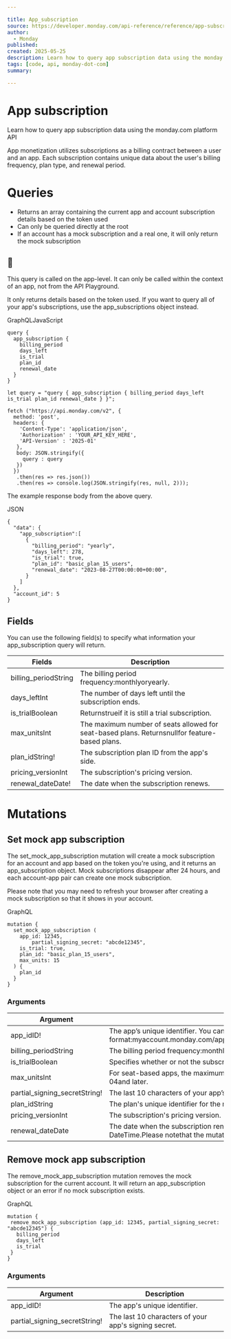 ```yaml
---

title: App_subscription
source: https://developer.monday.com/api-reference/reference/app-subscription
author:
  - Monday
published:
created: 2025-05-25
description: Learn how to query app subscription data using the monday.com platform API
tags: [code, api, monday-dot-com]
summary:

---
```


# App subscription

Learn how to query app subscription data using the monday.com platform API

App monetization utilizes subscriptions as a billing contract between a user and an app. Each subscription contains unique data about the user's billing frequency, plan type, and renewal period.

# Queries

- Returns an array containing the current app and account subscription details based on the token used
- Can only be queried directly at the root
- If an account has a mock subscription and a real one, it will only return the mock subscription

## 🚧

This query is called on the app-level. It can only be called within the context of an app, not from the API Playground.

It only returns details based on the token used. If you want to query all of your app's subscriptions, use the app_subscriptions object instead.

GraphQLJavaScript
```
query {
  app_subscription {
    billing_period
    days_left
    is_trial
    plan_id
    renewal_date
  }
}
```

```
let query = "query { app_subscription { billing_period days_left is_trial plan_id renewal_date } }";

fetch ("https://api.monday.com/v2", {
  method: 'post',
  headers: {
    'Content-Type': 'application/json',
    'Authorization' : 'YOUR_API_KEY_HERE',
    'API-Version' : '2025-01'
   },
   body: JSON.stringify({
     query : query
   })
  })
   .then(res => res.json())
   .then(res => console.log(JSON.stringify(res, null, 2)));
```

The example response body from the above query.

JSON
```
{ 
  "data": {
    "app_subscription":[
      {
        "billing_period": "yearly",
        "days_left": 278,
        "is_trial": true,
        "plan_id": "basic_plan_15_users",
        "renewal_date": "2023-08-27T00:00:00+00:00",
      }
    ]
  },
  "account_id": 5
}
```

## Fields

You can use the following field(s) to specify what information your app_subscription query will return.

Fields | Description
--- | ---
billing_periodString | The billing period frequency:monthlyoryearly.
days_leftInt | The number of days left until the subscription ends.
is_trialBoolean | Returnstrueif it is still a trial subscription.
max_unitsInt | The maximum number of seats allowed for seat-based plans. Returnsnullfor feature-based plans.
plan_idString! | The subscription plan ID from the app's side.
pricing_versionInt | The subscription's pricing version.
renewal_dateDate! | The date when the subscription renews.

# Mutations

## Set mock app subscription

The set_mock_app_subscription mutation will create a mock subscription for an account and app based on the token you're using, and it returns an app_subscription object. Mock subscriptions disappear after 24 hours, and each account-app pair can create one mock subscription.

Please note that you may need to refresh your browser after creating a mock subscription so that it shows in your account.

GraphQL
```
mutation {
  set_mock_app_subscription (
    app_id: 12345,
		partial_signing_secret: "abcde12345",
    is_trial: true,
    plan_id: "basic_plan_15_users",
    max_units: 15
  ) {
    plan_id
  }
}
```

### Arguments

Argument | Description
--- | ---
app_idID! | The app’s unique identifier. You can access this ID from the URL of your app in the following format:myaccount.monday.com/apps/manage/{YOUR_APP_ID}/app_versions/12345/sections/appDetails.
billing_periodString | The billing period frequency:monthlyoryearly.
is_trialBoolean | Specifies whether or not the subscription is a trial. Defaults tofalse.
max_unitsInt | For seat-based apps, the maximum number of seats allowed on the mock plan. Only available in2025-04and later.
partial_signing_secretString! | The last 10 characters of your app’s signing secret.
plan_idString | The plan's unique identifier for the mock subscription.
pricing_versionInt | The subscription's pricing version.
renewal_dateDate | The date when the subscription renews. Defaults to one year in the future and follows UTC DateTime.Please notethat the mutation will fail if you do not use a future date.

## Remove mock app subscription

The remove_mock_app_subscription mutation removes the mock subscription for the current account. It will return an app_subscription object or an error if no mock subscription exists.

GraphQL
```
mutation {
 remove_mock_app_subscription (app_id: 12345, partial_signing_secret: "abcde12345") {
   billing_period
   days_left
   is_trial
 }
}
```

### Arguments

Argument | Description
--- | ---
app_idID! | The app's unique identifier.
partial_signing_secretString! | The last 10 characters of your app's signing secret.
